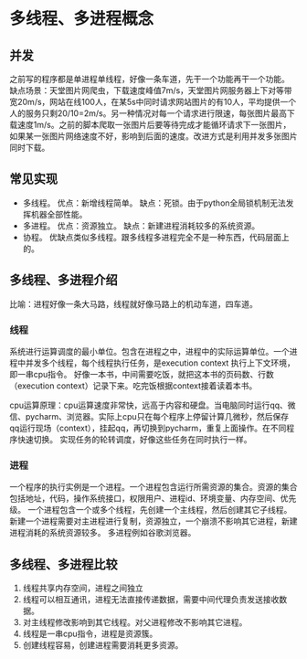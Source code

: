 多线程、多进程概念
=== 
## 并发
之前写的程序都是单进程单线程，好像一条车道，先干一个功能再干一个功能。
缺点场景：天堂图片网爬虫，下载速度峰值7m/s，天堂图片网服务器上下对等带宽20m/s，网站在线100人，在某5s中同时请求网站图片的有10人，平均提供一个人的服务只剩20/10=2m/s。另一种情况对每一个请求进行限速，每张图片最高下载速度1m/s。之前的脚本爬取一张图片后要等待完成才能循环请求下一张图片，如果某一张图片网络速度不好，影响到后面的速度。改进方式是利用并发多张图片同时下载。
## 常见实现
- 多线程。 优点：新增线程简单。 缺点：死锁。由于python全局锁机制无法发挥机器全部性能。
- 多进程。 优点：资源独立。  缺点：新建进程消耗较多的系统资源。
- 协程。   优缺点类似多线程。跟多线程多进程完全不是一种东西，代码层面上的。
## 多线程、多进程介绍
比喻：进程好像一条大马路，线程就好像马路上的机动车道，四车道。
### 线程
系统进行运算调度的最小单位。包含在进程之中，进程中的实际运算单位。一个进程中并发多个线程，每个线程执行任务，是execution context 执行上下文环境，即一串cpu指令。
好像一本书，中间需要吃饭，就把这本书的页码数、行数（execution context）记录下来。吃完饭根据context接着读着本书。

cpu运算原理：cpu运算速度非常快，远高于内容和硬盘。当电脑同时运行qq、微信、pycharm、浏览器。实际上cpu只在每个程序上停留计算几微秒，然后保存qq运行现场（context），挂起qq，再切换到pycharm，重复上面操作。在不同程序快速切换。 实现任务的轮转调度，好像这些任务在同时执行一样。

### 进程
一个程序的执行实例是一个进程。一个进程包含运行所需资源的集合。资源的集合包括地址，代码，操作系统接口，权限用户、进程id、环境变量、内存空间、优先级。
一个进程包含一个或多个线程，先创建一个主线程，然后创建其它子线程。
新建一个进程需要对主进程进行复制，资源独立，一个崩溃不影响其它进程，新建进程消耗的系统资源较多。
多进程例如谷歌浏览器。

## 多线程、多进程比较
1. 线程共享内存空间，进程之间独立
2. 线程可以相互通讯，进程无法直接传递数据，需要中间代理负责发送接收数据。
3. 对主线程修改影响到其它线程。对父进程修改不影响其它进程。
4. 线程是一串cpu指令，进程是资源簇。
5. 创建线程容易，创建进程需要消耗更多资源。





